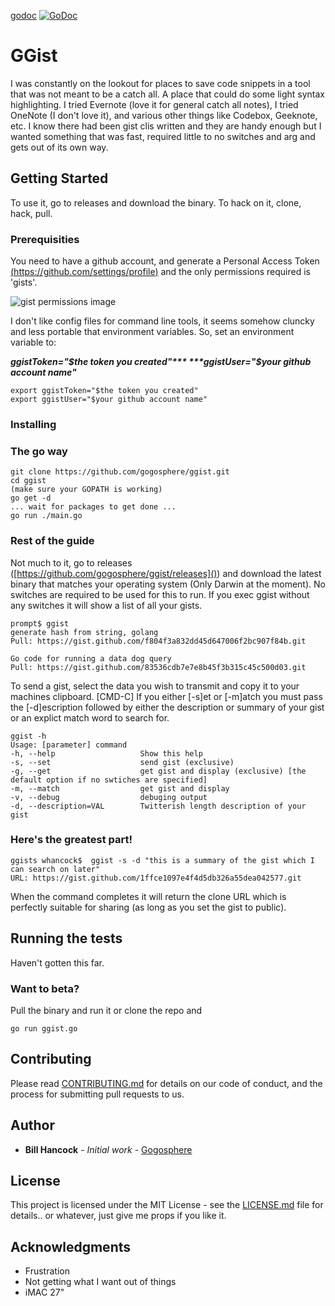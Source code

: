 
[godoc](https://godoc.org/github.com/gogosphere/ggist)
[![GoDoc](https://godoc.org/github.com/gogosphere/ggist?status.svg)](https://godoc.org/github.com/gogosphere/ggist)

# GGist
I was constantly on the lookout for places to save code snippets in a tool that was not meant to be a catch all.  A place that could do some light syntax highlighting.  I tried Evernote (love it for general catch all notes), I tried OneNote (I don't love it), and various other things like Codebox, Geeknote, etc.  I know there had been gist clis written and they are handy enough but I wanted something that was fast, required little to no switches and arg and gets out of its own way.  

## Getting Started

To use it, go to releases and download the binary.  To hack on it, clone, hack, pull.

### Prerequisities

You need to have a github account, and generate a Personal Access Token [(https://github.com/settings/profile)]() and the only permissions required is 'gists'.

![gist permissions image](https://cloud.githubusercontent.com/assets/20846757/17717626/b602d3f8-63d4-11e6-9091-925be78d90aa.png)

I don't like config files for command line tools, it seems somehow cluncky and less portable that environment variables.  So, set an environment variable to:

***ggistToken="$the token you created"***
***ggistUser="$your github account name"***


```
export ggistToken="$the token you created"
export ggistUser="$your github account name"
```

### Installing

### The go way
```
git clone https://github.com/gogosphere/ggist.git
cd ggist
(make sure your GOPATH is working)
go get -d
... wait for packages to get done ...
go run ./main.go 
```

### Rest of the guide

Not much to it, go to releases ([https://github.com/gogosphere/ggist/releases]()) and download the latest binary that matches your operating system (Only Darwin at the moment).  No switches are required to be used for this to run.  If you exec ggist without any switches it will show a list of all your gists.

```
prompt$ ggist
generate hash from string, golang
Pull: https://gist.github.com/f804f3a832dd45d647006f2bc907f84b.git

Go code for running a data dog query
Pull: https://gist.github.com/83536cdb7e7e8b45f3b315c45c500d03.git

```

To send a gist, select the data you wish to transmit and copy it to your machines clipboard.  [CMD-C]  If you either [-s]et or [-m]atch you must pass the [-d]escription followed by either the description or summary of your gist or an explict match word to search for.

```
ggist -h
Usage: [parameter] command
-h, --help                   Show this help
-s, --set                    send gist (exclusive)
-g, --get                    get gist and display (exclusive) [the default option if no swtiches are specified]
-m, --match                  get gist and display
-v, --debug                  debuging output
-d, --description=VAL        Twitterish length description of your gist
```

### Here's the greatest part!

```
ggists whancock$  ggist -s -d "this is a summary of the gist which I can search on later"
URL: https://gist.github.com/1ffce1097e4f4d5db326a55dea042577.git
```

When the command completes it will return the clone URL which is perfectly suitable for sharing (as long as you set the gist to public).


## Running the tests

Haven't gotten this far.

### Want to beta?
Pull the binary and run it or clone the repo and 

```
go run ggist.go 
```


## Contributing

Please read [CONTRIBUTING.md](CONTRIBUTING.md) for details on our code of conduct, and the process for submitting pull requests to us.

## Author

* **Bill Hancock** - *Initial work* - [Gogosphere](https://github.com/gogosphere)


## License

This project is licensed under the MIT License - see the [LICENSE.md](LICENSE.md) file for details.. or whatever, just give me props if you like it.

## Acknowledgments

* Frustration
* Not getting what I want out of things
* iMAC 27"

